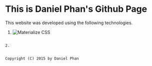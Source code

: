 # This is Daniel Phan's Github Page

This website was developed using the following technologies.

1. ![Materialize CSS](http://materializecss.com/)  
  ``` This is usable under the MIT license and a copy can be found in the link above 111

2. 


Copyright (C) 2015 by Daniel Phan
